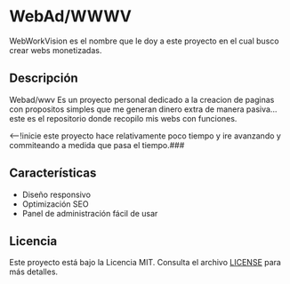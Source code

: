 # WebAd/WWWV
WebWorkVision es el nombre que le doy a este proyecto en el cual busco crear webs monetizadas.

## Descripción

Webad/wwv Es un proyecto personal dedicado a la creacion de paginas con propositos simples que me generan dinero extra de manera pasiva... 
este es el repositorio donde recopilo mis webs con funciones.


<--!inicie este proyecto hace relativamente poco tiempo y ire avanzando y commiteando a medida que pasa el tiempo.###


## Características

- Diseño responsivo
- Optimización SEO
- Panel de administración fácil de usar

## Licencia

Este proyecto está bajo la Licencia MIT. Consulta el archivo [LICENSE](LICENSE) para más detalles.
